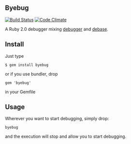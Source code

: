 ## Byebug

[![Build Status](https://secure.travis-ci.org/deivid-rodriguez/byebug.png)](http://travis-ci.org/deivid-rodriguez/byebug)
[![Code Climate](https://codeclimate.com/github/deivid-rodriguez/byebug.png)](https://codeclimate.com/github/deivid-rodriguez/byebug)

A Ruby 2.0 debugger mixing [debugger](https://github.com/cldwalker/debugger) and
[debase](https://github.com/denofevil/debase).


## Install

Just type

    $ gem install byebug

or if you use bundler, drop

    gem 'byebug'

in your Gemfile


## Usage

Wherever you want to start debugging, simply drop:

    byebug

and the execution will stop and allow you to start debugging.
